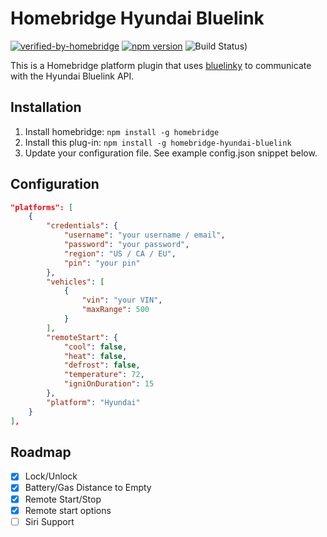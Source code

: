 # Homebridge Hyundai Bluelink

[![verified-by-homebridge](https://badgen.net/badge/homebridge/verified/purple)](https://github.com/homebridge/homebridge/wiki/Verified-Plugins)
[![npm version](https://badge.fury.io/js/homebridge-hyundai-bluelink.svg)](https://badge.fury.io/js/homebridge-hyundai-bluelink)
![Build Status)](https://img.shields.io/github/workflow/status/athal7/homebridge-hyundai-bluelink/build/main)

This is a Homebridge platform plugin that uses [bluelinky](https://github.com/Hacksore/bluelinky) to communicate with the Hyundai Bluelink API.

## Installation

1. Install homebridge: `npm install -g homebridge`
2. Install this plug-in: `npm install -g homebridge-hyundai-bluelink`
3. Update your configuration file. See example config.json snippet below.

## Configuration

```json
"platforms": [
    {
        "credentials": {
            "username": "your username / email",
            "password": "your password",
            "region": "US / CA / EU",
            "pin": "your pin"
        },
        "vehicles": [
            {
                "vin": "your VIN",
                "maxRange": 500
            }
        ],
        "remoteStart": {
            "cool": false,
            "heat": false,
            "defrost": false,
            "temperature": 72,
            "igniOnDuration": 15
        },
        "platform": "Hyundai"
    }
],
```

## Roadmap

-   [x] Lock/Unlock
-   [x] Battery/Gas Distance to Empty
-   [x] Remote Start/Stop
-   [x] Remote start options
-   [ ] Siri Support
